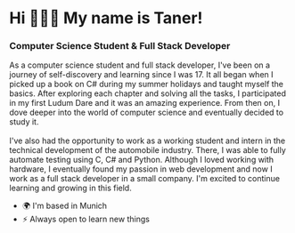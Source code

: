
# Hi 🧑🏻‍💻 My name is Taner!
### Computer Science Student & Full Stack Developer
<p>As a computer science student and full stack developer, I've been on a journey of self-discovery and learning since I was 17. It all began when I picked up a book on C# during my summer holidays and taught myself the basics. After exploring each chapter and solving all the tasks, I participated in my first Ludum Dare and it was an amazing experience. From then on, I dove deeper into the world of computer science and eventually decided to study it.
<br><br>
I've also had the opportunity to work as a working student and intern in the technical development of the automobile industry. There, I was able to fully automate testing using C, C# and Python. Although I loved working with hardware, I eventually found my passion in web development and now I work as a full stack developer in a small company. I'm excited to continue learning and growing in this field.</p>

* 🌍  I'm based in Munich
* ⚡  Always open to learn new things
